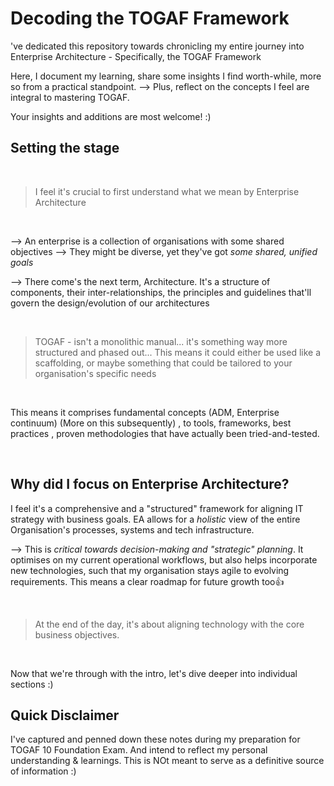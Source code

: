 # Decoding the TOGAF Framework

've dedicated this repository towards chronicling my entire journey into Enterprise Architecture - Specifically, the TOGAF Framework

Here, I document my learning, share some insights I find worth-while,  more so from a practical standpoint. 
--> Plus, reflect on the concepts I feel are integral to mastering TOGAF. 

Your insights and additions are most welcome! :)



## Setting the stage

</br>

> I feel it's crucial to first understand what we mean by Enterprise Architecture

</br>

--> An enterprise is a collection of organisations with some shared objectives --> They might be diverse, yet they've got *some shared, unified goals*

--> There come's the next term, Architecture. It's a structure of components, their inter-relationships, the principles and guidelines that'll govern the design/evolution of our architectures

</br>

> TOGAF - isn't a monolithic manual... it's something way more structured and phased out... This means it could either be used like a scaffolding, or maybe something that could be tailored to your organisation's specific needs

</br>

This means it comprises fundamental concepts (ADM, Enterprise continuum) (More on this subsequently) , to tools, frameworks, best practices , proven methodologies that have actually been tried-and-tested. 

</br>

## Why did I focus on Enterprise Architecture?

I feel it's a comprehensive and a "structured" framework for aligning IT strategy with business goals. EA allows for a *holistic* view of the entire Organisation's processes, systems and tech infrastructure. 

--> This is *critical towards decision-making and "strategic" planning*. It optimises on my current operational workflows, but also helps incorporate new technologies, such that my organisation stays agile to evolving requirements.  This means a clear roadmap for future growth too👍


</br>

> At the end of the day, it's about aligning technology with the core business objectives.

</br>


Now that we're through with the intro, let's dive deeper into individual sections :)


## Quick Disclaimer

I've captured and penned down these notes during my preparation for TOGAF 10 Foundation Exam. And intend to reflect my personal understanding & learnings. This is NOt meant to serve as a definitive source of information :)

